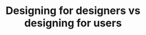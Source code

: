 ---
layout: blogpost
title: "Designing for designers vs designing for users"
subhead: A brief rant.
imgclass:
permalink:
categories:
---